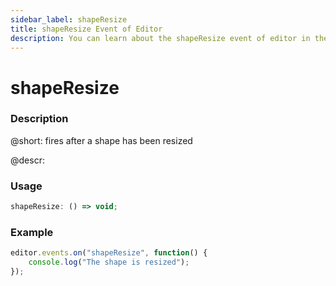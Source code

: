 ```yaml
---
sidebar_label: shapeResize
title: shapeResize Event of Editor
description: You can learn about the shapeResize event of editor in the documentation of the DHTMLX JavaScript Diagram library. Browse developer guides and API reference, try out code examples and live demos, and download a free 30-day evaluation version of DHTMLX Diagram.
---
```


# shapeResize

### Description

@short: fires after a shape has been resized

@descr:

### Usage

~~~js
shapeResize: () => void;
~~~

### Example

~~~js
editor.events.on("shapeResize", function() {
    console.log("The shape is resized");
});
~~~
